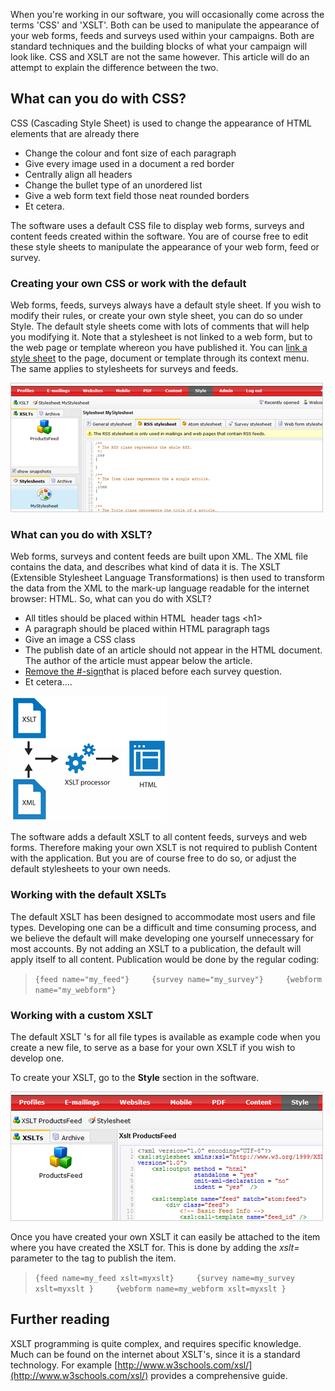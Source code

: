 When you're working in our software, you will occasionally come across
the terms 'CSS' and 'XSLT'. Both can be used to manipulate the
appearance of your web forms, feeds and surveys used within your
campaigns. Both are standard techniques and the building blocks of what
your campaign will look like. CSS and XSLT are not the same however.
This article will do an attempt to explain the difference between the
two.

What can you do with CSS?
-------------------------

CSS (Cascading Style Sheet) is used to change the appearance of HTML
elements that are already there

-   Change the colour and font size of each paragraph
-   Give every image used in a document a red border
-   Centrally align all headers
-   Change the bullet type of an unordered list
-   Give a web form text field those neat rounded borders
-   Et cetera.

The software uses a default CSS file to display web forms, surveys and
content feeds created within the software. You are of course free to
edit these style sheets to manipulate the appearance of your web form,
feed or survey.

### Creating your own CSS or work with the default

Web forms, feeds, surveys always have a default style sheet. If you wish
to modify their rules, or create your own style sheet, you can do so
under Style. The default style sheets come with lots of comments that
will help you modifying it. Note that a stylesheet is not linked to a
web form, but to the web page or template whereon you have published it.
You can [link a style
sheet](./email-templates-and-css-stylesheets.md)
to the page, document or template through its context menu. The same
applies to stylesheets for surveys and feeds.

![](../images/new-css.png)

### What can you do with XSLT?

Web forms, surveys and content feeds are built upon XML. The XML file
contains the data, and describes what kind of data it is. The XSLT
(Extensible Stylesheet Language Transformations) is then used to
transform the data from the XML to the mark-up language readable for the
internet browser: HTML. So, what can you do with XSLT?

-   All titles should be placed within HTML  header tags \<h1\>
-   A paragraph should be placed within HTML paragraph tags
-   Give an image a CSS class
-   The publish date of an article should not appear in the HTML
    document. The author of the article must appear below the article.
-   [Remove the \#-sign](#)that is placed before each survey question.
-   Et cetera….

![](../images/xslt-image.png)

The software adds a default XSLT to all content feeds, surveys and web
forms. Therefore making your own XSLT is not required to publish Content
with the application. But you are of course free to do so, or adjust the
default stylesheets to your own needs.

### Working with the default XSLTs

The default XSLT has been designed to accommodate most users and file
types. Developing one can be a difficult and time consuming process, and
we believe the default will make developing one yourself unnecessary for
most accounts. By not adding an XSLT to a publication, the default will
apply itself to all content. Publication would be done by the regular
coding:

> `{feed name="my_feed"}     {survey name="my_survey"}     {webform name="my_webform"}`

### Working with a custom XSLT

The default XSLT 's for all file types is available as example code when
you create a new file, to serve as a base for your own XSLT if you wish
to develop one.

To create your XSLT, go to the **Style** section in the software.

![](../images//new-xslt.png)

Once you have created your own XSLT it can easily be attached to the
item where you have created the XSLT for. This is done by adding the
*xslt=* parameter to the tag to publish the item.

> `{feed name=my_feed xslt=myxslt}     {survey name=my_survey xslt=myxslt }     {webform name=my_webform xslt=myxslt }`

Further reading
---------------

XSLT programming is quite complex, and requires specific knowledge. Much
can be found on the internet about XSLT's, since it is a standard
technology. For example
[http://www.w3schools.com/xsl/](http://www.w3schools.com/xsl/) provides
a comprehensive guide.
